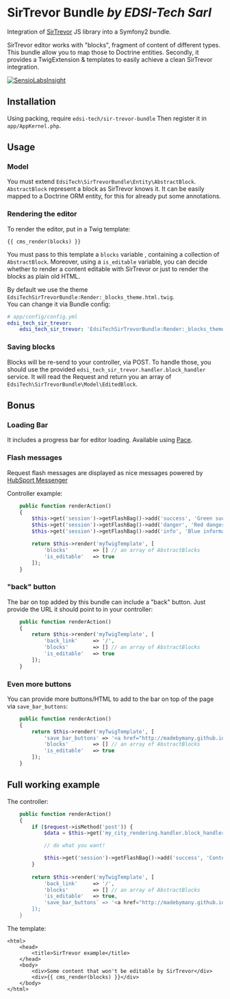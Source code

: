 # SirTrevor Bundle *by EDSI-Tech Sarl*

Integration of [SirTrevor](https://github.com/madebymany/sir-trevor-js) JS library into a Symfony2 bundle.

SirTrevor editor works with "blocks", fragment of content of different types.
This bundle allow you to map those to Doctrine entities. 
Secondly, it provides a TwigExtension & templates to easily achieve a clean SirTrevor integration.

[![SensioLabsInsight](https://insight.sensiolabs.com/projects/36f41ca4-4517-41c8-9c69-d0e3376732d6/big.png)](https://insight.sensiolabs.com/projects/36f41ca4-4517-41c8-9c69-d0e3376732d6)


## Installation

Using packing, require `edsi-tech/sir-trevor-bundle`
Then register it in `app/AppKernel.php`.


## Usage

### Model

You must extend `EdsiTech\SirTrevorBundle\Entity\AbstractBlock`.
`AbstractBlock` represent a block as SirTrevor knows it. It can be easily mapped to a Doctrine ORM entity, for this for already put some annotations.

### Rendering the editor

To render the editor, put in a Twig template:

```jinja
{{ cms_render(blocks) }}
```

You must pass to this template a `blocks` variable , containing a collection  of `AbstractBlock`.
Moreover, using a `is_editable` variable, you can decide whether to render a content editable with SirTrevor or just to render the blocks as plain old HTML.

By default we use the theme `EdsiTechSirTrevorBundle:Render:_blocks_theme.html.twig`.  
You can change it via Bundle config:

```yaml
# app/config/config.yml
edsi_tech_sir_trevor:
    edsi_tech_sir_trevor: 'EdsiTechSirTrevorBundle:Render:_blocks_theme.html.twig'
```

### Saving blocks

Blocks will be re-send to your controller, via POST.
To handle those, you should use the provided `edsi_tech_sir_trevor.handler.block_handler` service. 
It will read the Request and return you an array of `EdsiTech\SirTrevorBundle\Model\EditedBlock`.


## Bonus

### Loading Bar

It includes a progress bar for editor loading.
Available using [Pace](http://github.hubspot.com/pace/).

### Flash messages

Request flash messages are displayed as nice messages powered by [HubSport Messenger](https://github.com/HubSpot/messenger)

Controller example:

```php
    public function renderAction()
    {
        $this->get('session')->getFlashBag()->add('success', 'Green success message');
        $this->get('session')->getFlashBag()->add('danger', 'Red danger message');
        $this->get('session')->getFlashBag()->add('info', 'Blue information message');

        return $this->render('myTwigTemplate', [
            'blocks'        => [] // an array of AbstractBlocks
            'is_editable'   => true
        ]);
    }
```

### "back" button

The bar on top added by this bundle can include a "back" button.
Just provide the URL it should point to in your controller:

```php
    public function renderAction()
    {
        return $this->render('myTwigTemplate', [
            'back_link'     => '/',
            'blocks'        => [] // an array of AbstractBlocks
            'is_editable'   => true
        ]);
    }
```

### Even more buttons

You can provide more buttons/HTML to add to the bar on top of the page via `save_bar_buttons`:

```php
    public function renderAction()
    {
        return $this->render('myTwigTemplate', [
            'save_bar_buttons' => '<a href="http://madebymany.github.io/sir-trevor-js/docs.html">Sir Trevor doc</a>',
            'blocks'        => [] // an array of AbstractBlocks
            'is_editable'   => true
        ]);
    }
```


## Full working example

The controller:

```php
    public function renderAction()
    {
        if ($request->isMethod('post')) {
            $data = $this->get('my_city_rendering.handler.block_handler')->handle($request);

            // do what you want!

            $this->get('session')->getFlashBag()->add('success', 'Content saved!');
        }
            
        return $this->render('myTwigTemplate', [
            'back_link'     => '/',
            'blocks'        => [] // an array of AbstractBlocks
            'is_editable'   => true,
            'save_bar_buttons` => '<a href="http://madebymany.github.io/sir-trevor-js/docs.html">Sir Trevor doc</a>',
        ]);
    }
```

The template:
```jinja
<html>
    <head>
        <title>SirTrevor example</title>
    </head>
    <body>
        <div>Some content that won't be editable by SirTrevor</div>
        <div>{{ cms_render(blocks) }}</div>
    </body>
</html>
```

